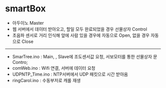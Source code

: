 # smartBox
- 아두이노 Master
- 웹 서버에서 데이터 받아오고, 할일 모두 완료되었을 경우 선물상자 Control
- 초음파 센서로 거리 인식해 앞에 사람 있을 경우에 자동으로 Open, 없을 경우 자동으로 Close
---
- SmarTree.ino : Main, , Slave에 조도센서값 요청, 서보모터를 통한 선물상자 문 Contro;
- comWeb.ino : Wifi 연결, 서버에 데이터 요청
- UDPNTP_Time.ino : NTP서버에서 UDP 패킷으로 시간 받아옴
- ringCarol.ino : 수동부저로 캐롤 재생
